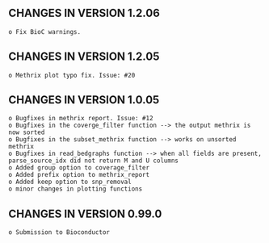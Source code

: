 CHANGES IN VERSION 1.2.06
-------------------------
    o Fix BioC warnings.

CHANGES IN VERSION 1.2.05
-------------------------
    o Methrix plot typo fix. Issue: #20

CHANGES IN VERSION 1.0.05
-------------------------
    o Bugfixes in methrix report. Issue: #12
    o Bugfixes in the coverge_filter function --> the output methrix is now sorted
    o Bugfixes in the subset_methrix function --> works on unsorted methrix
    o Bugfixes in read_bedgraphs function --> when all fields are present, parse_source_idx did not return M and U columns
    o Added group option to coverage_filter
    o Added prefix option to methrix_report
    o Added keep option to snp_removal
    o minor changes in plotting functions 

CHANGES IN VERSION 0.99.0
-------------------------
    o Submission to Bioconductor